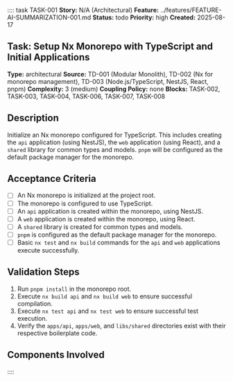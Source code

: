 :::: task TASK-001
**Story:** N/A (Architectural)
**Feature:** ../features/FEATURE-AI-SUMMARIZATION-001.md
**Status:** todo
**Priority:** high
**Created:** 2025-08-17

## Task: Setup Nx Monorepo with TypeScript and Initial Applications

**Type:** architectural
**Source:** TD-001 (Modular Monolith), TD-002 (Nx for monorepo management), TD-003 (Node.js/TypeScript, NestJS, React, pnpm)
**Complexity:** 3 (medium)
**Coupling Policy:** none
**Blocks:** TASK-002, TASK-003, TASK-004, TASK-006, TASK-007, TASK-008

## Description
Initialize an Nx monorepo configured for TypeScript. This includes creating the `api` application (using NestJS), the `web` application (using React), and a `shared` library for common types and models. `pnpm` will be configured as the default package manager for the monorepo.

## Acceptance Criteria
- [ ] An Nx monorepo is initialized at the project root.
- [ ] The monorepo is configured to use TypeScript.
- [ ] An `api` application is created within the monorepo, using NestJS.
- [ ] A `web` application is created within the monorepo, using React.
- [ ] A `shared` library is created for common types and models.
- [ ] `pnpm` is configured as the default package manager for the monorepo.
- [ ] Basic `nx test` and `nx build` commands for the `api` and `web` applications execute successfully.

## Validation Steps
1. Run `pnpm install` in the monorepo root.
2. Execute `nx build api` and `nx build web` to ensure successful compilation.
3. Execute `nx test api` and `nx test web` to ensure successful test execution.
4. Verify the `apps/api`, `apps/web`, and `libs/shared` directories exist with their respective boilerplate code.

## Components Involved
<!-- Add links to related component SPEC.md files -->
::::
